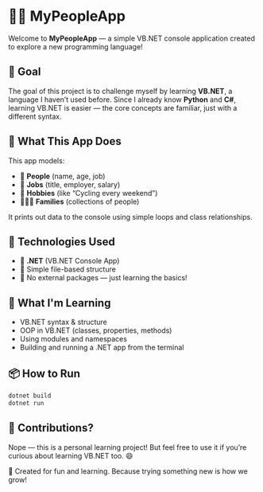 # 🧑‍💻 MyPeopleApp

Welcome to **MyPeopleApp** — a simple VB.NET console application created to explore a new programming language! 

## 🎯 Goal

The goal of this project is to challenge myself by learning **VB.NET**, a language I haven’t used before. Since I already know **Python** and **C#**, learning VB.NET is easier — the core concepts are familiar, just with a different syntax.

## 🧱 What This App Does

This app models:
- 👤 **People** (name, age, job)
- 💼 **Jobs** (title, employer, salary)
- 🎨 **Hobbies** (like “Cycling every weekend”)
- 👨‍👩‍👧 **Families** (collections of people)

It prints out data to the console using simple loops and class relationships.

## 🚀 Technologies Used

- 🔧 **.NET** (VB.NET Console App)
- 📁 Simple file-based structure
- 🧪 No external packages — just learning the basics!

## 🧠 What I'm Learning

- VB.NET syntax & structure
- OOP in VB.NET (classes, properties, methods)
- Using modules and namespaces
- Building and running a .NET app from the terminal

## 📦 How to Run

```bash
dotnet build
dotnet run
```

## 🤝 Contributions?
Nope — this is a personal learning project! But feel free to use it if you’re curious about learning VB.NET too. 😄

📝 Created for fun and learning. Because trying something new is how we grow!
